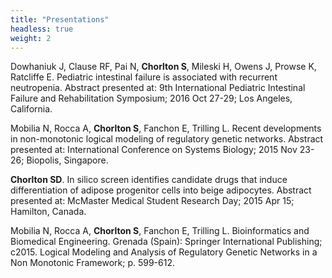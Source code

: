 ```yaml
---
title: "Presentations"
headless: true
weight: 2
---
```


Dowhaniuk J, Clause RF, Pai N, **Chorlton S**, Mileski H, Owens J, Prowse K, Ratcliffe E. Pediatric intestinal failure is associated with recurrent neutropenia. Abstract presented at: 9th International Pediatric Intestinal Failure and Rehabilitation Symposium; 2016 Oct 27-29; Los Angeles, California.

Mobilia N, Rocca A, **Chorlton S**, Fanchon E, Trilling L. Recent developments in non-monotonic logical modeling of regulatory genetic networks. Abstract presented at: International Conference on Systems Biology; 2015 Nov 23-26; Biopolis, Singapore.

**Chorlton SD**. In silico screen identifies candidate drugs that induce differentiation of adipose progenitor cells into beige adipocytes. Abstract presented at: McMaster Medical Student Research Day; 2015 Apr 15; Hamilton, Canada.

Mobilia N, Rocca A, **Chorlton S**, Fanchon E, Trilling L. Bioinformatics and Biomedical Engineering. Grenada (Spain): Springer International Publishing; c2015. Logical Modeling and Analysis of Regulatory Genetic Networks in a Non Monotonic Framework; p. 599-612.
